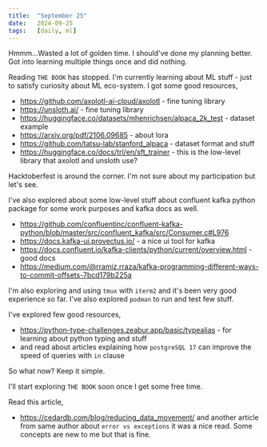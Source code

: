 ```yaml
---
title:  "September 25"
date:   2024-09-25
tags:   [daily, ml]
---
```


Hmmm...Wasted a lot of golden time. I should've done my planning better. Got into learning multiple things once and did nothing.

Reading `THE BOOK` has stopped. I'm currently learning about ML stuff - just to satisfy curiosity about ML eco-system. I got some good resources,

- https://github.com/axolotl-ai-cloud/axolotl - fine tuning library
- https://unsloth.ai/ - fine tuning library
- https://huggingface.co/datasets/mhenrichsen/alpaca_2k_test - dataset example
- https://arxiv.org/pdf/2106.09685 - about lora
- https://github.com/tatsu-lab/stanford_alpaca - dataset format and stuff
- https://huggingface.co/docs/trl/en/sft_trainer - this is the low-level library that axolotl and unsloth use?

Hacktoberfest is around the corner. I'm not sure about my participation but let's see.

I've also explored about some low-level stuff about confluent kafka python package for some work purposes and kafka docs as well.

- https://github.com/confluentinc/confluent-kafka-python/blob/master/src/confluent_kafka/src/Consumer.c#L976
- https://docs.kafka-ui.provectus.io/ - a nice ui tool for kafka
- https://docs.confluent.io/kafka-clients/python/current/overview.html - good docs
- https://medium.com/@rramiz.rraza/kafka-programming-different-ways-to-commit-offsets-7bcd179b225a

I'm also exploring and using `tmux` with `iterm2` and it's been very good experience so far. I've also explored `podman` to run and test few stuff.

I've explored few good resources,

- https://python-type-challenges.zeabur.app/basic/typealias - for learning about python typing and stuff
- and read about articles explaining how `postgreSQL 17` can improve the speed of queries with `in` clause

So what now? Keep it simple.

I'll start exploring `THE BOOK` soon once I get some free time.


Read this article,

- https://cedardb.com/blog/reducing_data_movement/ and another article from same author about `error vs exceptions` it was a nice read. Some concepts are new to me but that is fine.

